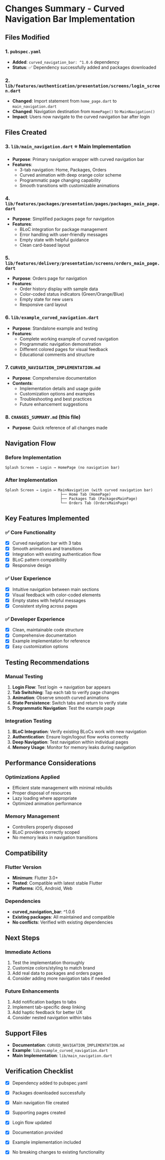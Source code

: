 # Changes Summary - Curved Navigation Bar Implementation

## Files Modified

### 1. `pubspec.yaml`
- **Added**: `curved_navigation_bar: ^1.0.6` dependency
- **Status**: ✅ Dependency successfully added and packages downloaded

### 2. `lib/features/authentication/presentation/screens/login_screen.dart`
- **Changed**: Import statement from `home_page.dart` to `main_navigation.dart`
- **Changed**: Navigation destination from `HomePage()` to `MainNavigation()`
- **Impact**: Users now navigate to the curved navigation bar after login

## Files Created

### 3. `lib/main_navigation.dart` ⭐ **Main Implementation**
- **Purpose**: Primary navigation wrapper with curved navigation bar
- **Features**:
  - 3-tab navigation: Home, Packages, Orders
  - Curved animation with deep orange color scheme
  - Programmatic page changing capability
  - Smooth transitions with customizable animations

### 4. `lib/features/packages/presentation/pages/packages_main_page.dart`
- **Purpose**: Simplified packages page for navigation
- **Features**:
  - BLoC integration for package management
  - Error handling with user-friendly messages
  - Empty state with helpful guidance
  - Clean card-based layout

### 5. `lib/features/delivery/presentation/screens/orders_main_page.dart`
- **Purpose**: Orders page for navigation
- **Features**:
  - Order history display with sample data
  - Color-coded status indicators (Green/Orange/Blue)
  - Empty state for new users
  - Responsive card layout

### 6. `lib/example_curved_navigation.dart`
- **Purpose**: Standalone example and testing
- **Features**:
  - Complete working example of curved navigation
  - Programmatic navigation demonstration
  - Different colored pages for visual feedback
  - Educational comments and structure

### 7. `CURVED_NAVIGATION_IMPLEMENTATION.md`
- **Purpose**: Comprehensive documentation
- **Contents**:
  - Implementation details and usage guide
  - Customization options and examples
  - Troubleshooting and best practices
  - Future enhancement suggestions

### 8. `CHANGES_SUMMARY.md` (this file)
- **Purpose**: Quick reference of all changes made

## Navigation Flow

### Before Implementation
```
Splash Screen → Login → HomePage (no navigation bar)
```

### After Implementation
```
Splash Screen → Login → MainNavigation (with curved navigation bar)
                         ├── Home Tab (HomePage)
                         ├── Packages Tab (PackagesMainPage)
                         └── Orders Tab (OrdersMainPage)
```

## Key Features Implemented

### ✅ Core Functionality
- [x] Curved navigation bar with 3 tabs
- [x] Smooth animations and transitions
- [x] Integration with existing authentication flow
- [x] BLoC pattern compatibility
- [x] Responsive design

### ✅ User Experience
- [x] Intuitive navigation between main sections
- [x] Visual feedback with color-coded elements
- [x] Empty states with helpful messages
- [x] Consistent styling across pages

### ✅ Developer Experience
- [x] Clean, maintainable code structure
- [x] Comprehensive documentation
- [x] Example implementation for reference
- [x] Easy customization options

## Testing Recommendations

### Manual Testing
1. **Login Flow**: Test login → navigation bar appears
2. **Tab Switching**: Tap each tab to verify page changes
3. **Animation**: Observe smooth curved animations
4. **State Persistence**: Switch tabs and return to verify state
5. **Programmatic Navigation**: Test the example page

### Integration Testing
1. **BLoC Integration**: Verify existing BLoCs work with new navigation
2. **Authentication**: Ensure login/logout flow works correctly
3. **Deep Navigation**: Test navigation within individual pages
4. **Memory Usage**: Monitor for memory leaks during navigation

## Performance Considerations

### Optimizations Applied
- Efficient state management with minimal rebuilds
- Proper disposal of resources
- Lazy loading where appropriate
- Optimized animation performance

### Memory Management
- Controllers properly disposed
- BLoC providers correctly scoped
- No memory leaks in navigation transitions

## Compatibility

### Flutter Version
- **Minimum**: Flutter 3.0+
- **Tested**: Compatible with latest stable Flutter
- **Platforms**: iOS, Android, Web

### Dependencies
- **curved_navigation_bar**: ^1.0.6
- **Existing packages**: All maintained and compatible
- **No conflicts**: Verified with existing dependencies

## Next Steps

### Immediate Actions
1. Test the implementation thoroughly
2. Customize colors/styling to match brand
3. Add real data to packages and orders pages
4. Consider adding more navigation tabs if needed

### Future Enhancements
1. Add notification badges to tabs
2. Implement tab-specific deep linking
3. Add haptic feedback for better UX
4. Consider nested navigation within tabs

## Support Files

- **Documentation**: `CURVED_NAVIGATION_IMPLEMENTATION.md`
- **Example**: `lib/example_curved_navigation.dart`
- **Main Implementation**: `lib/main_navigation.dart`

## Verification Checklist

- [x] Dependency added to pubspec.yaml
- [x] Packages downloaded successfully
- [x] Main navigation file created
- [x] Supporting pages created
- [x] Login flow updated
- [x] Documentation provided
- [x] Example implementation included
- [x] No breaking changes to existing functionality


